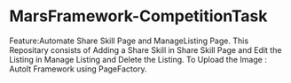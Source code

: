 # MarsFramework-CompetitionTask
 Feature:Automate Share Skill Page and ManageListing Page.
 This Repositary consists of Adding a Share Skill in Share Skill Page and Edit the Listing in Manage Listing and Delete the Listing.
 To Upload the Image : AutoIt
 Framework using PageFactory.
